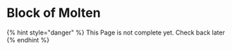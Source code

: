 # Block of Molten

{% hint style="danger" %}
This Page is not complete yet. Check back later
{% endhint %}

